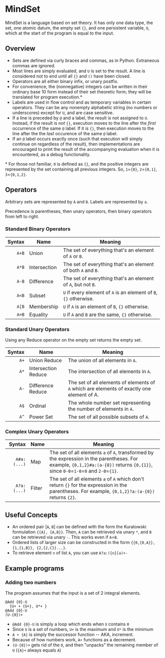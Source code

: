 # MindSet

MindSet is a language based on set theory. It has only one data type, the set, one atomic datum, the empty set `{}`, and one persistent variable, `U`, which at the start of the program is equal to the input.

## Overview

- Sets are defined via curly braces and commas, as in Python. Extraneous commas are ignored.
- Most lines are simply evaluated, and `U` is set to the result. A line is considered not to end until all `{}` and `()` have been closed.
- Operators are all either binary infix, or unary postfix.
- For convenience, the (nonnegative) integers can be written in their ordinary base 10 form instead of their set theoretic form; they will be translated for program execution.\*
- Labels are used in flow control and as temporary variables in certain operators. They can be any nonempty alphabetic string (no numbers or underscores) except for `U`, and are case sensitive.
- If a line is preceded by `@` and a label, the result is not assigned to `U`. Instead, if the result is *not* `{}`, execution moves to the line after the *first* occurrence of the same `@` label. If it *is* `{}`, then execution moves to the line after the the *last* occurence of the same `@` label.
- If an `@` label occurs exactly once (such that execution will simply continue on regardless of the result), then implementations are encouraged to print the result of the accompanying evaluation when it is encountered, as a debug functionality.

\* For those not familiar, `0` is defined as `{}`, and the positive integers are represented by the set containing all previous integers. So, `1`=`{0}`, `2`=`{0,1}`, `3`=`{0,1,2}`.

## Operators

Arbitrary sets are represented by `A` and `B`. Labels are represented by `a`.

Precedence is parentheses, then unary operators, then binary operators from left to right.

### Standard Binary Operators

| Syntax      |     Name            | Meaning |
| ----------: | ------------------- | ------- |
| `A+B`       | Union               | The set of everything that's an element of `A` or `B`. |
| `A*B`       | Intersection        | The set of everything that's an element of both `A` and `B`. |
| `A-B`       | Difference          | The set of everything that's an element of `A`, but not `B`. |
| `A<B`       | Subset              | `U` if every element of `A` is an element of `B`, `{}` otherwise. |
| `A[B`       | Membership          | `U` if `A` is an element of `B`, `{}` otherwise. |
| `A=B`       | Equality            | `U` if `A` and `B` are the same, `{}` otherwise. |

### Standard Unary Operators

Using any Reduce operator on the empty set returns the empty set.

| Syntax      |     Name            | Meaning |
| ----------: | ------------------- | ------- |
| `A+`        | Union Reduce        | The union of all elements in `A`. |
| `A*`        | Intersection Reduce | The intersection of all elements in `A`. |
| `A-`        | Difference Reduce   | The set of all elements of elements of `A` which are elements of exactly one element of A. |
| `A$`        | Ordinal             | The whole number set representing the number of elements in `A`. |
| `A^`        | Power Set           | The set of all possible subsets of `A`. |

### Complex Unary Operators

| Syntax      |     Name            | Meaning |
| ----------: | ------------------- | ------- |
| `A#a:(...)` | Map                 | The set of all elements `a` of `A`, transformed by the expression in the parentheses. For example, `{0,1,2}#a:(a-{0})` returns `{0,{1}}`, since `0-0`=`1-0`=`0` and `2-0`=`{1}`. |
| `A?a:(...)` | Filter              | The set of all elements `a` of `A` which don't return `{}` for the expression in the parentheses. For example, `{0,1,2}?a:(a-{0})` returns `{2}`. |

## Useful Concepts

- An ordered pair [`A`, `B`] can be defined with the form the Kuratowski formulation `{{A}, {A,B}}`. Then, `A` can be retrieved via unary `*`, and `B` can be retrieved via unary `-`. This works even if `A`=`B`.
- Ordered lists of larger size can be constructed in the form `{{0,{0,A}}, {1,{1,B}}, {2,{2,C}}...}`.
- To retrieve element `n` of list `A`, you can use `A?a:({n}[a)+-`


## Example programs

### Adding two numbers

The program assumes that the input is a set of 2 integral elements.

```
@Add {0}-U
  {U+ + {U+}, U*+ }
@Add {0}-U
(U-{0})+
```

- `@Add {0}-U` is simply a loop which ends when `U` contains `0`
- Since `U` is a set of numbers, `U+` is the maximum and `U*` is the minimum
- `A + {A}` is simply the successor function -- AKA, increment.
- Because of how numbers work, `A+` functions as a decrement.
- `(U-{0})+` gets rid of the `0`, and then "unpacks" the remaining member of `U` (`{A}+` always equals `A`)